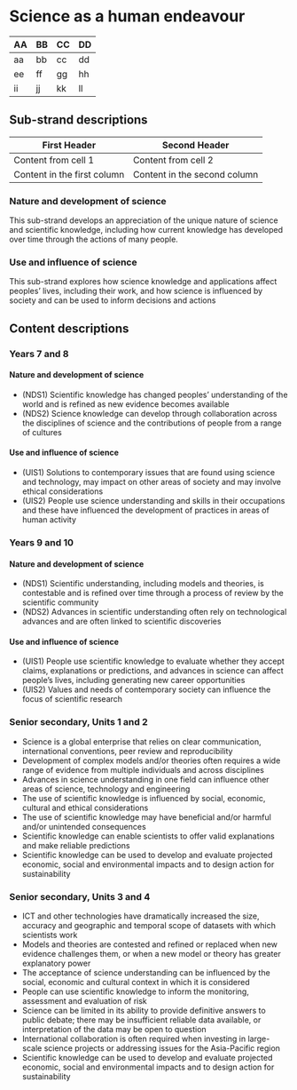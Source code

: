 # Science as a human endeavour

AA | BB | CC | DD
---|----|----|---
aa | bb | cc | dd
ee | ff | gg | hh
ii | jj | kk | ll

## Sub-strand descriptions

First Header | Second Header
------------ | -------------
Content from cell 1 | Content from cell 2
Content in the first column | Content in the second column

### Nature and development of science
This sub-strand develops an appreciation of the unique nature of science and scientific knowledge, including how current knowledge has developed over time through the actions of many people.

### Use and influence of science
This sub-strand explores how science knowledge and applications affect peoples’ lives, including their work, and how science is influenced by society and can be used to inform decisions and actions

## Content descriptions

### Years 7 and 8
#### Nature and development of science
* (NDS1) Scientific knowledge has changed peoples’ understanding of the world and is refined as new evidence becomes available
* (NDS2) Science knowledge can develop through collaboration across the disciplines of science and the contributions of people from a range of cultures

#### Use and influence of science
* (UIS1) Solutions to contemporary issues that are found using science and technology, may impact on other areas of society and may involve ethical considerations
* (UIS2) People use science understanding and skills in their occupations and these have influenced the development of practices in areas of human activity

### Years 9 and 10
#### Nature and development of science
* (NDS1) Scientific understanding, including models and theories, is contestable and is refined over time through a process of review by the scientific community
* (NDS2) Advances in scientific understanding often rely on technological advances and are often linked to scientific discoveries

#### Use and influence of science
* (UIS1) People use scientific knowledge to evaluate whether they accept claims, explanations or predictions, and advances in science can affect people’s lives, including generating new career opportunities
* (UIS2) Values and needs of contemporary society can influence the focus of scientific research

### Senior secondary, Units 1 and 2
* Science is a global enterprise that relies on clear communication, international conventions, peer review and reproducibility
* Development of complex models and/or theories often requires a wide range of evidence from multiple individuals and across disciplines
* Advances in science understanding in one field can influence other areas of science, technology and engineering
* The use of scientific knowledge is influenced by social, economic, cultural and ethical considerations
* The use of scientific knowledge may have beneficial and/or harmful and/or unintended consequences
* Scientific knowledge can enable scientists to offer valid explanations and make reliable predictions
* Scientific knowledge can be used to develop and evaluate projected economic, social and environmental impacts and to design action for sustainability


### Senior secondary, Units 3 and 4
* ICT and other technologies have dramatically increased the size, accuracy and geographic and temporal scope of datasets with which scientists work
* Models and theories are contested and refined or replaced when new evidence challenges them, or when a new model or theory has greater explanatory power
* The acceptance of science understanding can be influenced by the social, economic and cultural context in which it is considered
* People can use scientific knowledge to inform the monitoring, assessment and evaluation of risk
* Science can be limited in its ability to provide definitive answers to public debate; there may be insufficient reliable data available, or interpretation of the data may be open to question
* International collaboration is often required when investing in large-scale science projects or addressing issues for the Asia-Pacific region
* Scientific knowledge can be used to develop and evaluate projected economic, social and environmental impacts and to design action for sustainability









